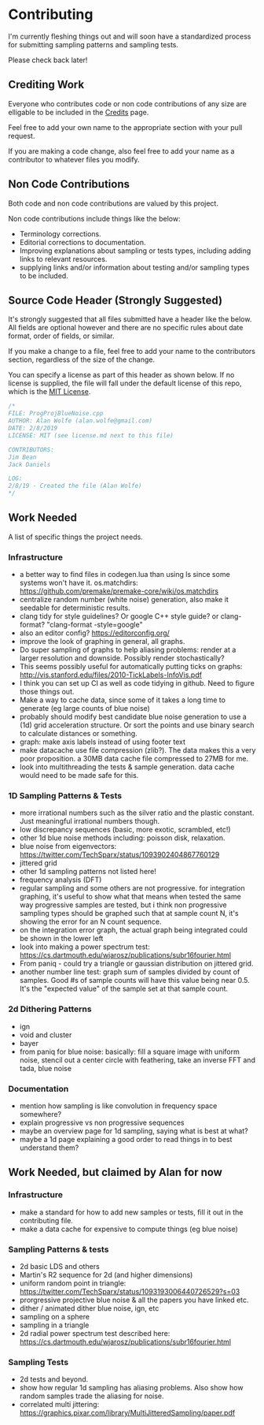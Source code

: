 # Contributing

I'm currently fleshing things out and will soon have a standardized process for submitting sampling patterns and sampling tests.

Please check back later!

## Crediting Work

Everyone who contributes code or non code contributions of any size are elligable to be included in the [Credits](credits.md) page.

Feel free to add your own name to the appropriate section with your pull request.

If you are making a code change, also feel free to add your name as a contributor to whatever files you modify.

## Non Code Contributions

Both code and non code contributions are valued by this project.

Non code contributions include things like the below:
* Terminology corrections.
* Editorial corrections to documentation.
* Improving explanations about sampling or tests types, including adding links to relevant resources.
* supplying links and/or information about testing and/or sampling types to be included.

## Source Code Header (Strongly Suggested)

It's strongly suggested that all files submitted have a header like the below.  All fields are optional however and there are no specific rules about date format, order of fields, or similar.

If you make a change to a file, feel free to add your name to the contributors section, regardless of the size of the change.

You can specify a license as part of this header as shown below.  If no license is supplied, the file will fall under the default license of this repo, which is the [MIT License](LICENSE).

```cpp
/*
FILE: ProgProjBlueNoise.cpp
AUTHOR: Alan Wolfe (alan.wolfe@gmail.com)
DATE: 2/8/2019
LICENSE: MIT (see license.md next to this file)

CONTRIBUTORS: 
Jim Bean
Jack Daniels

LOG:
2/8/19 - Created the file (Alan Wolfe)
*/
```
## Work Needed

A list of specific things the project needs.

### Infrastructure
* a better way to find files in codegen.lua than using ls since some systems won't have it. os.matchdirs:  https://github.com/premake/premake-core/wiki/os.matchdirs
* centralize random number (white noise) generation, also make it seedable for deterministic results.
* clang tidy for style guidelines? Or google C++ style guide? or clang-format? "clang-format -style=google"
* also an editor config? https://editorconfig.org/
* improve the look of graphing in general, all graphs.
* Do super sampling of graphs to help aliasing problems: render at a larger resolution and downside. Possibly render stochastically?
* This seems possibly useful for automatically putting ticks on graphs: http://vis.stanford.edu/files/2010-TickLabels-InfoVis.pdf
* I think you can set up CI as well as code tidying in github. Need to figure those things out.
* Make a way to cache data, since some of it takes a long time to generate (eg large counts of blue noise)
* probably should modify best candidate blue noise generation to use a (1d) grid acceleration structure. Or sort the points and use binary search to calculate distances or something.
* graph: make axis labels instead of using footer text
* make datacache use file compression (zlib?). The data makes this a very poor proposition. a 30MB data cache file compressed to 27MB for me.
* look into multithreading the tests & sample generation. data cache would need to be made safe for this.

### 1D Sampling Patterns & Tests
* more irrational numbers such as the silver ratio and the plastic constant. Just meaningful irrational numbers though. 
* low discrepancy sequences (basic, more exotic, scrambled, etc!)
* other 1d blue noise methods including: poisson disk, relaxation.
* blue noise from eigenvectors: https://twitter.com/TechSparx/status/1093902404867760129
* jittered grid
* other 1d sampling patterns not listed here!
* frequency analysis (DFT)
* regular sampling and some others are not progressive. for integration graphing, it's useful to show what that means when tested the same way progressive samples are tested, but i think non progressive sampling types should be graphed such that at sample count N, it's showing the error for an N count sequence.
* on the integration error graph, the actual graph being integrated could be shown in the lower left
* look into making a power spectrum test: https://cs.dartmouth.edu/wjarosz/publications/subr16fourier.html
* From paniq - could try a triangle or gaussian distribution on jittered grid.
* another number line test: graph sum of samples divided by count of samples.  Good #s of sample counts will have this value being near 0.5. It's the "expected value" of the sample set at that sample count.

### 2d Dithering Patterns
* ign
* void and cluster
* bayer
* from paniq for blue noise: basically: fill a square image with uniform noise, stencil out a center circle with feathering, take an inverse FFT and tada, blue noise

### Documentation
* mention how sampling is like convolution in frequency space somewhere?
* explain progressive vs non progressive sequences
* maybe an overview page for 1d sampling, saying what is best at what?
* maybe a 1d page explaining a good order to read things in to best understand them?

## Work Needed, but claimed by Alan for now

### Infrastructure
* make a standard for how to add new samples or tests, fill it out in the contributing file.
* make a data cache for expensive to compute things (eg blue noise)

### Sampling Patterns & tests
* 2d basic LDS and others
* Martin's R2 sequence for 2d (and higher dimensions)
* uniform random point in triangle: https://twitter.com/TechSparx/status/1093193006440726529?s=03
* prorgressive projective blue noise & all the papers you have linked etc.
* dither / animated dither blue noise, ign, etc
* sampling on a sphere
* sampling in a triangle
* 2d radial power spectrum test described here: https://cs.dartmouth.edu/wjarosz/publications/subr16fourier.html

### Sampling Tests
* 2d tests and beyond.
* show how regular 1d sampling has aliasing problems. Also show how random samples trade the aliasing for noise. 
* correlated multi jittering: https://graphics.pixar.com/library/MultiJitteredSampling/paper.pdf
